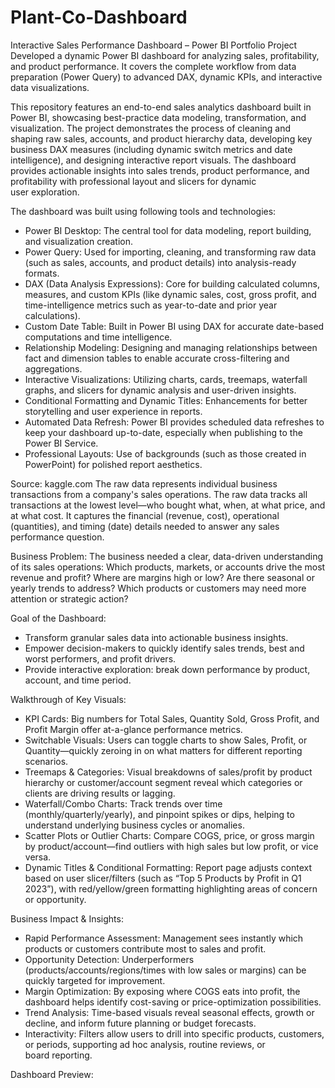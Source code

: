 # Plant-Co-Dashboard
Interactive Sales Performance Dashboard – Power BI Portfolio Project
Developed a dynamic Power BI dashboard for analyzing sales, profitability, and product performance. It covers the complete workflow from data preparation (Power Query) to advanced DAX, dynamic KPIs, and interactive data visualizations. 

This repository features an end-to-end sales analytics dashboard built in Power BI, showcasing best-practice data modeling, transformation, and visualization. The project demonstrates the process of cleaning and shaping raw sales, accounts, and product hierarchy data, developing key business DAX measures (including dynamic switch metrics and date intelligence), and designing interactive report visuals. The dashboard provides actionable insights into sales trends, product performance, and profitability with professional layout and slicers for dynamic user exploration.

The dashboard was built using following tools and technologies:
- Power BI Desktop: The central tool for data modeling, report building, and visualization creation.
- Power Query: Used for importing, cleaning, and transforming raw data (such as sales, accounts, and product details) into analysis-ready formats.
- DAX (Data Analysis Expressions): Core for building calculated columns, measures, and custom KPIs (like dynamic sales, cost, gross profit, and time-intelligence metrics such as year-to-date and prior year calculations).
- Custom Date Table: Built in Power BI using DAX for accurate date-based computations and time intelligence.
- Relationship Modeling: Designing and managing relationships between fact and dimension tables to enable accurate cross-filtering and aggregations.
- Interactive Visualizations: Utilizing charts, cards, treemaps, waterfall graphs, and slicers for dynamic analysis and user-driven insights.
- Conditional Formatting and Dynamic Titles: Enhancements for better storytelling and user experience in reports.
- Automated Data Refresh: Power BI provides scheduled data refreshes to keep your dashboard up-to-date, especially when publishing to the Power BI Service.
- Professional Layouts: Use of backgrounds (such as those created in PowerPoint) for polished report aesthetics.

Source: kaggle.com
The raw data represents individual business transactions from a company's sales operations.
The raw data tracks all transactions at the lowest level—who bought what, when, at what price, and at what cost.
It captures the financial (revenue, cost), operational (quantities), and timing (date) details needed to answer any sales performance question.

Business Problem:
The business needed a clear, data-driven understanding of its sales operations: Which products, markets, or accounts drive the most revenue and profit? Where are margins high or low? Are there seasonal or yearly trends to address? Which products or customers may need more attention or strategic action?

Goal of the Dashboard:
- Transform granular sales data into actionable business insights.
- Empower decision-makers to quickly identify sales trends, best and worst performers, and profit drivers.
- Provide interactive exploration: break down performance by product, account, and time period.

Walkthrough of Key Visuals:
- KPI Cards: Big numbers for Total Sales, Quantity Sold, Gross Profit, and Profit Margin offer at-a-glance performance metrics.
- Switchable Visuals: Users can toggle charts to show Sales, Profit, or Quantity—quickly zeroing in on what matters for different reporting scenarios.
- Treemaps & Categories: Visual breakdowns of sales/profit by product hierarchy or customer/account segment reveal which categories or clients are driving results or lagging.
- Waterfall/Combo Charts: Track trends over time (monthly/quarterly/yearly), and pinpoint spikes or dips, helping to understand underlying business cycles or anomalies.
- Scatter Plots or Outlier Charts: Compare COGS, price, or gross margin by product/account—find outliers with high sales but low profit, or vice versa.
- Dynamic Titles & Conditional Formatting: Report page adjusts context based on user slicer/filters (such as “Top 5 Products by Profit in Q1 2023”), with red/yellow/green formatting highlighting areas of concern or opportunity.

Business Impact & Insights:
- Rapid Performance Assessment: Management sees instantly which products or customers contribute most to sales and profit.
- Opportunity Detection: Underperformers (products/accounts/regions/times with low sales or margins) can be quickly targeted for improvement.
- Margin Optimization: By exposing where COGS eats into profit, the dashboard helps identify cost-saving or price-optimization possibilities.
- Trend Analysis: Time-based visuals reveal seasonal effects, growth or decline, and inform future planning or budget forecasts.
- Interactivity: Filters allow users to drill into specific products, customers, or periods, supporting ad hoc analysis, routine reviews, or board reporting.

Dashboard Preview:
